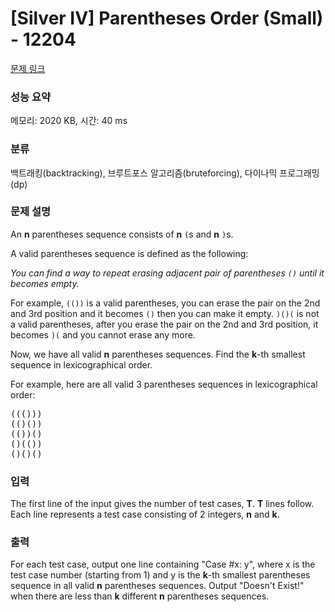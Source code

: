 # [Silver IV] Parentheses Order (Small) - 12204 

[문제 링크](https://www.acmicpc.net/problem/12204) 

### 성능 요약

메모리: 2020 KB, 시간: 40 ms

### 분류

백트래킹(backtracking), 브루트포스 알고리즘(bruteforcing), 다이나믹 프로그래밍(dp)

### 문제 설명

<p>An <b>n</b> parentheses sequence consists of <b>n</b> <code>(</code>s and <b>n</b> <code>)</code>s.</p>

<p>A valid parentheses sequence is defined as the following:</p>

<p><i>You can find a way to repeat erasing adjacent pair of parentheses <code>()</code> until it becomes empty.</i></p>

<p>For example, <code>(())</code> is a valid parentheses, you can erase the pair on the 2nd and 3rd position and it becomes <code>()</code> then you can make it empty. <code>)()(</code> is not a valid parentheses, after you erase the pair on the 2nd and 3rd position, it becomes <code>)(</code> and you cannot erase any more.</p>

<p>Now, we have all valid <b>n</b> parentheses sequences. Find the <b>k</b>-th smallest sequence in lexicographical order.</p>

<p>For example, here are all valid 3 parentheses sequences in lexicographical order:</p>

<pre>((()))
(()())
(())()
()(())
()()()
</pre>

### 입력 

 <p>The first line of the input gives the number of test cases, <strong>T</strong>. <strong>T</strong> lines follow. Each line represents a test case consisting of 2 integers, <strong>n</strong> and <strong>k</strong>.</p>

### 출력 

 <p>For each test case, output one line containing "Case #x: y", where x is the test case number (starting from 1) and y is the <strong>k</strong>-th smallest parentheses sequence in all valid <strong>n</strong> parentheses sequences. Output "Doesn't Exist!" when there are less than <strong>k</strong> different <strong>n</strong> parentheses sequences.</p>

